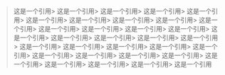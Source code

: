 > 这是一个引用> 这是一个引用> 这是一个引用> 这是一个引用> 这是一个引用> 这是一个引用> 这是一个引用> 这是一个引用> 这是一个引用> 这是一个引用> 这是一个引用> 这是一个引用> 这是一个引用> 这是一个引用> 这是一个引用> 这是一个引用> 这是一个引用> 这是一个引用> 这是一个引用> 这是一个引用> 这是一个引用> 这是一个引用> 这是一个引用> 这是一个引用> 这是一个引用> 这是一个引用> 这是一个引用> 这是一个引用> 这是一个引用> 这是一个引用> 这是一个引用> 这是一个引用> 这是一个引用
